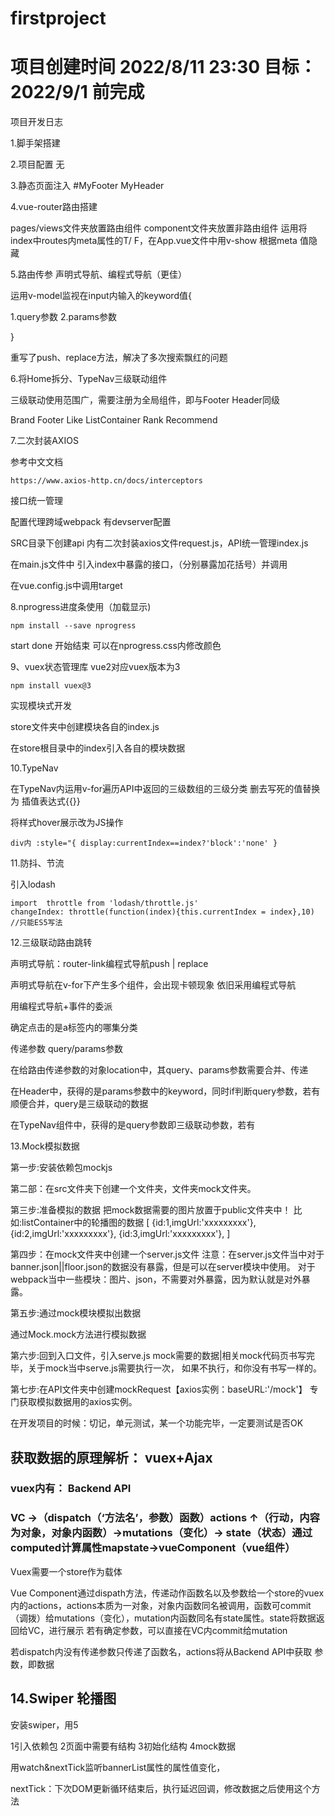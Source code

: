 # firstproject

# 项目创建时间 2022/8/11 23:30 目标：2022/9/1 前完成

项目开发日志

1.脚手架搭建

2.项目配置 无

3.静态页面注入 #MyFooter MyHeader

4.vue-router路由搭建 

  pages/views文件夹放置路由组件  component文件夹放置非路由组件
运用将index中routes内meta属性的T/ F，在App.vue文件中用v-show 根据meta 值隐藏

5.路由传参  声明式导航、编程式导航（更佳）

运用v-model监视在input内输入的keyword值{

  1.query参数
  2.params参数

}

重写了push、replace方法，解决了多次搜索飘红的问题

6.将Home拆分、TypeNav三级联动组件

三级联动使用范围广，需要注册为全局组件，即与Footer Header同级

Brand Footer Like ListContainer Rank Recommend 

7.二次封装AXIOS

参考中文文档

```
https://www.axios-http.cn/docs/interceptors
```

接口统一管理 

配置代理跨域webpack 有devserver配置

SRC目录下创建api 内有二次封装axios文件request.js，API统一管理index.js 

在main.js文件中 引入index中暴露的接口，（分别暴露加花括号）并调用

在vue.config.js中调用target

8.nprogress进度条使用（加载显示)

```
npm install --save nprogress
```

start done 开始结束 可以在nprogress.css内修改颜色

9、vuex状态管理库 vue2对应vuex版本为3

```
npm install vuex@3 
```

实现模块式开发

store文件夹中创建模块各自的index.js

在store根目录中的index引入各自的模块数据

10.TypeNav

在TypeNav内运用v-for遍历API中返回的三级数组的三级分类 删去写死的值替换为 插值表达式{{}} 

将样式hover展示改为JS操作

```
div内 :style="{ display:currentIndex==index?'block':'none' }
```

11.防抖、节流

引入lodash

```
import  throttle from 'lodash/throttle.js'
changeIndex: throttle(function(index){this.currentIndex = index},10) //只能ES5写法
```

12.三级联动路由跳转

声明式导航：router-link编程式导航push | replace

声明式导航在v-for下产生多个组件，会出现卡顿现象 依旧采用编程式导航

用编程式导航+事件的委派

确定点击的是a标签内的哪集分类

传递参数 query/params参数

在给路由传递参数的对象location中，其query、params参数需要合并、传递

在Header中，获得的是params参数中的keyword，同时if判断query参数，若有顺便合并，query是三级联动的数据

在TypeNav组件中，获得的是query参数即三级联动参数，若有

13.Mock模拟数据

  第一步:安装依赖包mockjs

  第二部：在src文件夹下创建一个文件夹，文件夹mock文件夹。

  第三步:准备模拟的数据
把mock数据需要的图片放置于public文件夹中！
比如:listContainer中的轮播图的数据
[
   {id:1,imgUrl:'xxxxxxxxx'}, 
   {id:2,imgUrl:'xxxxxxxxx'}, 
   {id:3,imgUrl:'xxxxxxxxx'}, 
]

  第四步：在mock文件夹中创建一个server.js文件
注意：在server.js文件当中对于banner.json||floor.json的数据没有暴露，但是可以在server模块中使用。
对于webpack当中一些模块：图片、json，不需要对外暴露，因为默认就是对外暴露。


  第五步:通过mock模块模拟出数据

通过Mock.mock方法进行模拟数据

  第六步:回到入口文件，引入serve.js
mock需要的数据|相关mock代码页书写完毕，关于mock当中serve.js需要执行一次，
如果不执行，和你没有书写一样的。



  第七步:在API文件夹中创建mockRequest【axios实例：baseURL:'/mock'】
专门获取模拟数据用的axios实例。

在开发项目的时候：切记，单元测试，某一个功能完毕，一定要测试是否OK



## 获取数据的原理解析： vuex+Ajax

### vuex内有：                                                                                  Backend API

### VC →（dispatch（‘方法名’，参数）函数）actions ↑（行动，内容为对象，对象内函数）→mutations（变化）→ state（状态）通过computed计算属性mapstate→vueComponent（vue组件）

Vuex需要一个store作为载体 

Vue Component通过dispath方法，传递动作函数名以及参数给一个store的vuex内的actions，actions本质为一对象，对象内函数同名被调用，函数可commit（调拨）给mutations（变化），mutation内函数同名有state属性。state将数据返回给VC，进行展示 若有确定参数，可以直接在VC内commit给mutation

若dispatch内没有传递参数只传递了函数名，actions将从Backend API中获取 参数，即数据

## 14.Swiper 轮播图

安装swiper，用5

1引入依赖包 2页面中需要有结构 3初始化结构 4mock数据

用watch&nextTick监听bannerList属性的属性值变化，

nextTick：下次DOM更新循环结束后，执行延迟回调，修改数据之后使用这个方法
